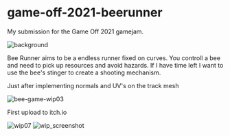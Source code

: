 # game-off-2021-beerunner
My submission for the Game Off 2021 gamejam.

![background](https://user-images.githubusercontent.com/6862943/144140904-8e38c68e-8db2-434f-9039-96321bf712f0.png)


Bee Runner aims to be a endless runner fixed on curves. You controll a bee and need to pick up resources and avoid hazards. If I have time left I want to use the bee's stinger to create a shooting mechanism.

Just after implementing normals and UV's on the track mesh

![bee-game-wip03](https://user-images.githubusercontent.com/6862943/141195236-7cd52f87-09fc-4401-bb32-47314afbdb00.gif)

First upload to itch.io

![wip07](https://user-images.githubusercontent.com/6862943/144140980-9ca4905f-0dc4-485c-ba4e-0bb78e05403f.gif)
![wip_screenshot](https://user-images.githubusercontent.com/6862943/144140982-b0f372a4-a077-494e-8e2e-4f760b7d0fa6.png)
